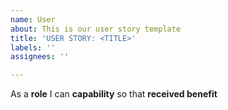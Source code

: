 ```yaml
---
name: User
about: This is our user story template
title: 'USER STORY: <TITLE>'
labels: ''
assignees: ''

---
```


As a **role** I can **capability** so that **received benefit**
